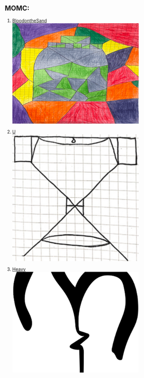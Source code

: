 MOMC:
------ 

1. [BloodontheSand][BloodontheSand]  
[<img src="images/Bottle.png" width="400" alt="snake game">][BloodontheSand]

2. [U][U]  
[<img src="images/U.png" width="400" alt="battle Arena game">][U]

3. [Heavy][Heavy]  
[<img src="images/Heav.png" width="400" alt="battle Arena game">][Heavy]

[BloodontheSand]: https://ameverythingand.github.io/Blood-on-the-Sand/
[U]: https://ameverythingand.github.io/U/
[Heavy]: https://ameverythingand.github.io/Heavy/
